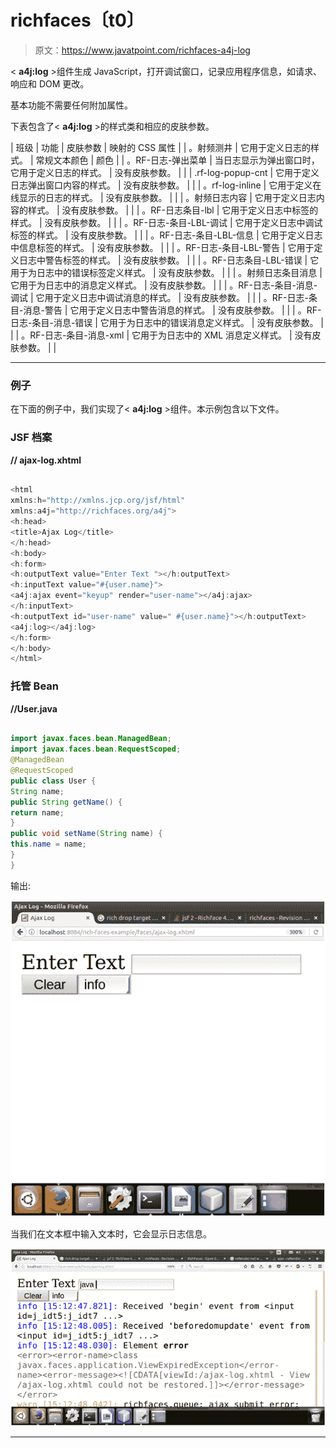 # richfaces〔t0〕

> 原文：<https://www.javatpoint.com/richfaces-a4j-log>

< **a4j:log** >组件生成 JavaScript，打开调试窗口，记录应用程序信息，如请求、响应和 DOM 更改。

基本功能不需要任何附加属性。

下表包含了< **a4j:log** >的样式类和相应的皮肤参数。

| 班级 | 功能 | 皮肤参数 | 映射的 CSS 属性 |
| 。射频测井 | 它用于定义日志的样式。 | 常规文本颜色 | 颜色 |
| 。RF-日志-弹出菜单 | 当日志显示为弹出窗口时，它用于定义日志的样式。 | 没有皮肤参数。 |  |
| .rf-log-popup-cnt | 它用于定义日志弹出窗口内容的样式。 | 没有皮肤参数。 |  |
| 。rf-log-inline | 它用于定义在线显示的日志的样式。 | 没有皮肤参数。 |  |
| 。射频日志内容 | 它用于定义日志内容的样式。 | 没有皮肤参数。 |  |
| 。RF-日志条目-lbl | 它用于定义日志中标签的样式。 | 没有皮肤参数。 |  |
| 。RF-日志-条目-LBL-调试 | 它用于定义日志中调试标签的样式。 | 没有皮肤参数。 |  |
| 。RF-日志-条目-LBL-信息 | 它用于定义日志中信息标签的样式。 | 没有皮肤参数。 |  |
| 。RF-日志-条目-LBL-警告 | 它用于定义日志中警告标签的样式。 | 没有皮肤参数。 |  |
| 。RF-日志条目-LBL-错误 | 它用于为日志中的错误标签定义样式。 | 没有皮肤参数。 |  |
| 。射频日志条目消息 | 它用于为日志中的消息定义样式。 | 没有皮肤参数。 |  |
| 。RF-日志-条目-消息-调试 | 它用于定义日志中调试消息的样式。 | 没有皮肤参数。 |  |
| 。RF-日志-条目-消息-警告 | 它用于定义日志中警告消息的样式。 | 没有皮肤参数。 |  |
| 。RF-日志-条目-消息-错误 | 它用于为日志中的错误消息定义样式。 | 没有皮肤参数。 |  |
| 。RF-日志-条目-消息-xml | 它用于为日志中的 XML 消息定义样式。 | 没有皮肤参数。 |  |

* * *

### 例子

在下面的例子中，我们实现了< **a4j:log** >组件。本示例包含以下文件。

### JSF 档案

**// ajax-log.xhtml**

```java

<html 
xmlns:h="http://xmlns.jcp.org/jsf/html"
xmlns:a4j="http://richfaces.org/a4j">
<h:head>
<title>Ajax Log</title>
</h:head>
<h:body>
<h:form>
<h:outputText value="Enter Text "></h:outputText>
<h:inputText value="#{user.name}">
<a4j:ajax event="keyup" render="user-name"></a4j:ajax>
</h:inputText>
<h:outputText id="user-name" value=" #{user.name}"></h:outputText>
<a4j:log></a4j:log>
</h:form>
</h:body>
</html>

```

### 托管 Bean

**//User.java**

```java

import javax.faces.bean.ManagedBean;
import javax.faces.bean.RequestScoped;
@ManagedBean
@RequestScoped
public class User {
String name;
public String getName() {
return name;
}
public void setName(String name) {
this.name = name;
}
}

```

输出:

![RichFaces A4j log 1](img/299660c4c6461918e5439f2cfd2a342b.png)

当我们在文本框中输入文本时，它会显示日志信息。

![RichFaces A4j log 2](img/79bb85f38e1194db00b958882bfbce1f.png)

* * *